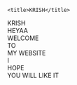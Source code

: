 <HTML>
<head>
    <meta charset="UTF-8">
    <link rel="shortcut icon" type="x-icon" href="Screenshot 2023-12-06 000134.png">
    <meta http-equiv="X-UA-Compatible" content="IE=edge">
    <meta name="viewport" content="width=device-width, initial-scale=1.0">
     <meta charset="utf-8" />
     <meta http-equiv="X-UA-Compatible" content="IE=edge" />
     <meta name="viewport" content="width=device-width, initial-scale=1" />
    <link rel="stylesheet" href="style.css">
    <script src="script.js"></script>
  
    <title>KRISH</title>
</head>
<body>
  <div class="main-container">
    <!--first elements-->
    <div class="x x-top">
      <div class="plus left plus-top-left"></div>
      <div class="plus right plus-top-right"></div>
    </div>
    <div class="video">
      <div class="colors">
        <div class="color1 color"></div><div class="color2 color"></div><div class="color3 color"></div><div class="color4 color"></div><div class="color5 color"></div>
      </div>
    </div>
    <div class="x x-bottom">
      <div class="plus left plus-bottom-left"></div>
      <div class="plus right plus-bottom-right"></div>
    </div>
    <!--second elements-->
    <div class="bg">KRISH</div>
    <div class="arrow arrow-top">
      <div class="head"></div>
    </div>
    <div class="arrow arrow-bottom">
      <div class="head2"></div>
    </div>
    <div class='burger-btn'>
      <div class='bur burger1'></div>
      <div class=' bur burger2'></div>
      <div class='bur burger3'></div>
    </div>
    <div class="big">HEYAA</div>
    <div class="plus plus-center plus1"></div>
    <div class="plus plus-center plus2"></div>
    <div class="plus plus-center plus3"></div>
    <div class="plus plus-center plus4"></div>
    <div class="center-square"></div>
    <div class="top-text first-text"><div class="this">WELCOME&nbsp;</div> <div class="is">TO&nbsp;</div> <div class="my">MY WEBSITE</div></div>
    <div class="bottom-text first-text"><div class="this">I&nbsp;</div> <div class="is">HOPE&nbsp;</div> <div class="my">YOU WILL LIKE IT</div></div>
    <!--third elements-->
    <div class="projects">
      <div class="row row-first"><a href="website.html" target="_blank"><div class="project binary"></div></a>
    </div>
  </div>
  
</body>
</html>
